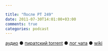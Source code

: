 ```yaml
---

title: "После РТ 249"
date: 2011-07-30T14:01:00+03:00
comments: true
categories: podcast
---
```

[аудио](http://cdn.radio-t.com/rt249post.mp3) ● [пиратский torrent](http://pirates.radio-t.com/torrents/rt249post.mp3.torrent) ● [лог чата](http://chat.radio-t.com/logs/radio-t-249.html) ● [wiki](http://wiki.radio-t.com/%D0%9F%D0%BE%D1%81%D0%BB%D0%B5_%D0%A0%D0%A2_249)<audio src="http://cdn.radio-t.com/rt249post.mp3" preload="none">
